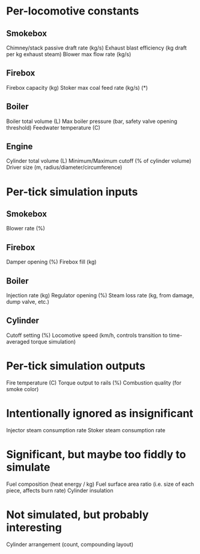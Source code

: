 # Per-locomotive constants

## Smokebox
Chimney/stack passive draft rate (kg/s)
Exhaust blast efficiency (kg draft per kg exhaust steam)
Blower max flow rate (kg/s)

## Firebox
Firebox capacity (kg)
Stoker max coal feed rate (kg/s) (*)

## Boiler
Boiler total volume (L)
Max boiler pressure (bar, safety valve opening threshold)
Feedwater temperature (C)

## Engine
Cylinder total volume (L)
Minimum/Maximum cutoff (% of cylinder volume)
Driver size (m, radius/diameter/circumference)

# Per-tick simulation inputs

## Smokebox
Blower rate (%)

## Firebox
Damper opening (%)
Firebox fill (kg)

## Boiler
Injection rate (kg)
Regulator opening (%)
Steam loss rate (kg, from damage, dump valve, etc.)

## Cylinder
Cutoff setting (%)
Locomotive speed (km/h, controls transition to time-averaged torque simulation)

# Per-tick simulation outputs
Fire temperature (C)
Torque output to rails (%)
Combustion quality (for smoke color)

# Intentionally ignored as insignificant
Injector steam consumption rate
Stoker steam consumption rate

# Significant, but maybe too fiddly to simulate
Fuel composition (heat energy / kg)
Fuel surface area ratio (i.e. size of each piece, affects burn rate)
Cylinder insulation

# Not simulated, but probably interesting
Cylinder arrangement (count, compounding layout)